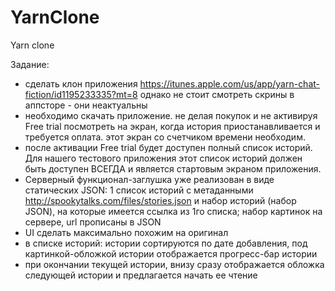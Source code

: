 # YarnClone
Yarn clone

Задание:
- сделать клон приложения https://itunes.apple.com/us/app/yarn-chat-fiction/id1195233335?mt=8 однако не стоит смотреть скрины в аппсторе - они неактуальны
- необходимо скачать приложение. не делая покупок и не активируя Free trial посмотреть на экран, когда история приостанавливается и требуется оплата. этот экран со счетчиком времени необходим.
- после активации Free trial будет доступен полный список историй. Для нашего тестового приложения этот список историй должен быть доступен ВСЕГДА и является стартовым экраном приложения.
- Серверный функционал-заглушка уже реализован в виде статических JSON: 1 список историй с метаданными http://spookytalks.com/files/stories.json и набор историй (набор JSON), на которые имеется ссылка из 1го списка; набор картинок на сервере, url прописаны в JSON
- UI сделать максимально похожим на оригинал
- в списке историй: истории сортируются по дате добавления, под картинкой-обложкой истории отображается прогресс-бар истории
- при окончании текущей истории, внизу сразу отображается обложка следующей истории и предлагается начать ее чтение
